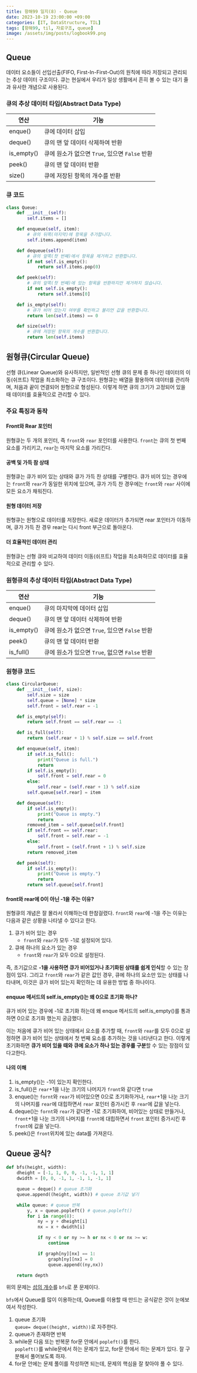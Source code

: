 ```yaml
---
title: 항해99 일지(8) - Queue
date: 2023-10-19 23:00:00 +09:00
categories: [IT, DataStructure, TIL]
tags: [항해99, til, 자료구조, queue]
image: /assets/img/posts/logbook99.png
---
```


## Queue
데이터 요소들이 선입선출(FIFO, First-In-First-Out)의 원칙에 따라 저장되고 관리되는 추상 데이터 구조이다. 큐는 현실에서 우리가 일상 생활에서 흔히 볼 수 있는 대기 줄과 유사한 개념으로 사용된다.

### 큐의 추상 데이터 타입(Abstract Data Type) 

| 연산  | 기능  |
|---|---|
| enque()   | 큐에 데이터 삽입   |
| deque()  | 큐의 맨 앞 데이터 삭제하여 반환  |
| is_empty()  | 큐에 원소가 없으면 `True`, 있으면 `False` 반환|
| peek()  | 큐의 맨 앞 데이터 반환  |
| size()  | 큐에 저장된 항목의 개수를 반환  |

### 큐 코드

```python
class Queue:
    def __init__(self):
        self.items = []

    def enqueue(self, item):
        # 큐의 뒤쪽(마지막)에 항목을 추가합니다.
        self.items.append(item)

    def dequeue(self):
        # 큐의 앞쪽(첫 번째)에서 항목을 제거하고 반환합니다.
        if not self.is_empty():
            return self.items.pop(0)

    def peek(self):
        # 큐의 앞쪽(첫 번째)에 있는 항목을 반환하지만 제거하지 않습니다.
        if not self.is_empty():
            return self.items[0]

    def is_empty(self):
        # 큐가 비어 있는지 여부를 확인하고 불리언 값을 반환합니다.
        return len(self.items) == 0

    def size(self):
        # 큐에 저장된 항목의 개수를 반환합니다.
        return len(self.items)
```

## 원형큐(Circular Queue)
선형 큐(Linear Queue)와 유사하지만, 일반적인 선형 큐의 문제 중 하나인 데이터의 이동(쉬프트) 작업을 최소화하는 큐 구조이다. 원형큐는 배열을 활용하여 데이터를 관리하며, 처음과 끝이 연결되어 원형으로 형성된다. 이렇게 하면 큐의 크기가 고정되어 있을 때 데이터를 효율적으로 관리할 수 있다.

### 주요 특징과 동작

#### Front와 Rear 포인터
원형큐는 두 개의 포인터, 즉 `front`와 `rear` 포인터를 사용한다.
`front`는 큐의 첫 번째 요소를 가리키고, `rear`는 마지막 요소를 가리킨다.

#### 공백 및 가득 참 상태
원형큐는 큐가 비어 있는 상태와 큐가 가득 찬 상태를 구별한다. 큐가 비어 있는 경우에는 `front`와 `rear`가 동일한 위치에 있으며, 큐가 가득 찬 경우에는 `front`와 `rear` 사이에 모든 요소가 채워진다.

#### 원형 데이터 저장
원형큐는 원형으로 데이터를 저장한다. 새로운 데이터가 추가되면 rear 포인터가 이동하며, 큐가 가득 찬 경우 rear는 다시 front 부근으로 돌아온다.

#### 더 효율적인 데이터 관리
원형큐는 선형 큐와 비교하여 데이터 이동(쉬프트) 작업을 최소화하므로 데이터를 효율적으로 관리할 수 있다.


### 원형큐의 추상 데이터 타입(Abstract Data Type) 

| 연산  | 기능  |
|---|---|
| enque()   | 큐의 마지막에 데이터 삽입   |
| deque()  | 큐의 맨 앞 데이터 삭제하여 반환  |
| is_empty()  | 큐에 원소가 없으면 `True`, 있으면 `False` 반환|
| peek()  | 큐의 맨 앞 데이터 반환  |
| is_full()  | 큐에 원소가 있으면 `True`, 없으면 `False` 반환  |

### 원형큐 코드

```python
class CircularQueue:
    def __init__(self, size):
        self.size = size
        self.queue = [None] * size
        self.front = self.rear = -1

    def is_empty(self):
        return self.front == self.rear == -1

    def is_full(self):
        return (self.rear + 1) % self.size == self.front

    def enqueue(self, item):
        if self.is_full():
            print("Queue is full.")
            return
        if self.is_empty():
            self.front = self.rear = 0
        else:
            self.rear = (self.rear + 1) % self.size
        self.queue[self.rear] = item

    def dequeue(self):
        if self.is_empty():
            print("Queue is empty.")
            return
        removed_item = self.queue[self.front]
        if self.front == self.rear:
            self.front = self.rear = -1
        else:
            self.front = (self.front + 1) % self.size
        return removed_item

    def peek(self):
        if self.is_empty():
            print("Queue is empty.")
            return
        return self.queue[self.front]
```

#### front와 rear에 0이 아닌 -1을 주는 이유?
원형큐의 개념은 잘 몰라서 이해하는데 한참걸렸다. `front`와 `rear`에 -1을 주는 이유는 다음과 같은 상황을 나타낼 수 있다고 한다.
1. 큐가 비어 있는 경우
	+ `front`와 `rear`가 모두 -1로 설정되어 있다.
2. 큐에 하나의 요소가 있는 경우
	+ `front`와 `rear`가 모두 0으로 설정된다.

즉, 초기값으로 **-1을 사용하면 큐가 비어있거나 초기화된 상태를 쉽게 인식**할 수 있는 장점이 있다. 그리고 `front`와 `rear`가 같은 값인 경우, 큐에 하나의 요소만 있는 상태를 나타내며, 이것은 큐가 비어 있는지 확인하는 데 유용한 방법 중 하나이다.

#### enquue 메서드의 self.is_empty()는 왜 0으로 초기화 하나?
큐가 비어 있는 경우에 -1로 초기화 하는데 왜 enque 메서드의 self.is_empty()를 통과하면 0으로 초기화 했는지 궁금했다.    
    
이는 처음에 큐가 비어 있는 상태에서 요소를 추가할 때, `front`와 `rear`를 모두 0으로 설정하면 큐가 비어 있는 상태에서 첫 번째 요소를 추가하는 것을 나타낸다고 한다. 이렇게 초기화하면 **큐가 비어 있을 때와 큐에 요소가 하나 있는 경우를 구분**할 수 있는 장점이 있다고한다.

#### 나의 이해

1. is_empty()는 -1이 있는지 확인한다.
2. is_full()은 `rear`+1을 나눈 크기의 나머지가 `front`와 같다면 `true`
3. enque()는 `fornt`와 `rear`가 비어있으면  0으로 초기화하거나, `rear`+1을 나눈 크기의 나머지를 `rear`에 대힙하면서 `rear` 포인터 증가시킨 후 `rear`에 값을 넣는다.
4. deque()는 `fornt`와 `rear`가 같다면 -1로 초기화하여, 비어있는 상태로 만들거나, `front`+1을 나눈 크기의 나머지를 `front`에 대힙하면서 `front` 포인터 증가시킨 후 `front`에 값을 넣는다.
5. peek()은 `front`위치에 있는 data를 가져온다.

## Queue 공식?

```python
def bfs(height, width):
    dheight = [-1, 1, 0, 0, -1, -1, 1, 1] 
    dwidth = [0, 0, -1, 1, -1, 1, -1, 1]

    queue = deque() # queue 초기화
    queue.append((height, width)) # queue 초기값 넣기

    while queue: # queue 반복
        y, x = queue.popleft() # queue.popleft()
        for i in range(8):
            ny = y + dheight[i] 
            nx = x + dwidth[i]

            if ny < 0 or ny >= h or nx < 0 or nx >= w:
                continue

            if graph[ny][nx] == 1:
                graph[ny][nx] = 0
                queue.append((ny,nx))

    return depth
```
위의 문제는 [섬의 개수](https://www.acmicpc.net/problem/4963)를 `bfs`로 푼 문제이다.

    
`bfs`에서 Queue를 많이 이용하는데, Queue를 이용할 때 만드는 공식같은 것이 눈에보여서 작성한다.

1. queue 초기화    
`queue= deque((height, width))`로 자주한다.
2. queue가 존재하면 반복     
3. while문 다음 또는 반복문 for문 안에서 `popleft()`를 한다.    
`popleft()`를 while문에서 하는 문제가 있고, for문 안에서 하는 문제가 있다. 잘 구분해서 풀어보도록 하자.
4. for문 안에는 문제 풀이를 작성하면 되는데, 문제의 핵심을 잘 찾아야 풀 수 있다.

